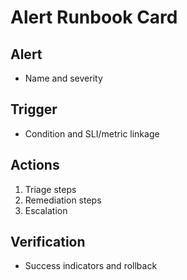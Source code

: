 # Alert Runbook Card

## Alert
- Name and severity

## Trigger
- Condition and SLI/metric linkage

## Actions
1. Triage steps
2. Remediation steps
3. Escalation

## Verification
- Success indicators and rollback

